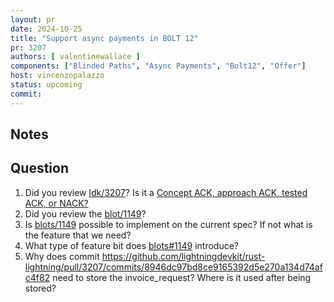 ```yaml
---
layout: pr
date: 2024-10-25
title: "Support async payments in BOLT 12"
pr: 3207
authors: [ valentinewallace ]
components: ["Blinded Paths", "Async Payments", "Bolt12", "Offer"]
host: vincenzopalazzo
status: upcoming
commit: 
---
```


## Notes

## Question

1. Did you review [ldk/3207](https://github.com/lightningdevkit/rust-lightning/pull/3207)? Is it a [Concept ACK, approach ACK, tested ACK, or NACK?](https://github.com/lightningdevkit/rust-lightning/blob/master/CONTRIBUTING.md#peer-review)
2. Did you review the [blot/1149](https://github.com/lightning/bolts/pull/1149)?
3. Is [blots/1149](https://github.com/lightning/bolts/pull/1149) possible to implement on the current spec? If not what is the feature that we need?
4. What type of feature bit does [blots#1149](https://github.com/lightning/bolts/pull/1149) introduce?
5. Why does commit https://github.com/lightningdevkit/rust-lightning/pull/3207/commits/8946dc97bd8ce9165392d5e270a134d74afc4f82 need to store the invoice_request? Where is it used after being stored?

[ldk/3207]: https://github.com/lightningdevkit/rust-lightning/pull/3207
[bolt/1149]: https://github.com/lightning/bolts/pull/1149